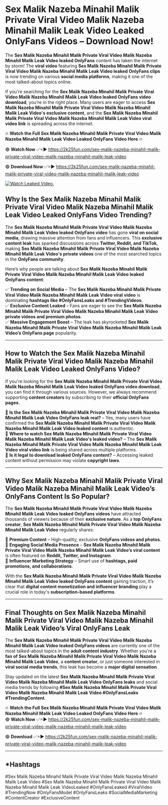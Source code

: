 # Sex Malik Nazeba Minahil Malik Private Viral Video Malik Nazeba Minahil Malik Leak Video Leaked OnlyFans Videos – Download Now!

The **Sex Malik Nazeba Minahil Malik Private Viral Video Malik Nazeba Minahil Malik Leak Video leaked OnlyFans** content has taken the internet by storm! The **viral video** featuring **Sex Malik Nazeba Minahil Malik Private Viral Video Malik Nazeba Minahil Malik Leak Video leaked OnlyFans clips** is now trending on various **social media platforms**, making it one of the most talked-about topics online.  

If you're searching for the **Sex Malik Nazeba Minahil Malik Private Viral Video Malik Nazeba Minahil Malik Leak Video leaked OnlyFans video download**, you’re in the right place. Many users are eager to access **Sex Malik Nazeba Minahil Malik Private Viral Video Malik Nazeba Minahil Malik Leak Video's exclusive content**, and the **Sex Malik Nazeba Minahil Malik Private Viral Video Malik Nazeba Minahil Malik Leak Video viral video link** is spreading across the internet.  

🔥 **Watch the Full Sex Malik Nazeba Minahil Malik Private Viral Video Malik Nazeba Minahil Malik Leak Video Leaked OnlyFans Video Here** 🔥  

🟢 **Watch Now** ✅=► https://2k25fun.com/sex-malik-nazeba-minahil-malik-private-viral-video-malik-nazeba-minahil-malik-leak-video

🟢 **Download Now** ✅=► https://2k25fun.com/sex-malik-nazeba-minahil-malik-private-viral-video-malik-nazeba-minahil-malik-leak-video

[![Watch Leaked Video.](https://miro.medium.com/v2/resize:fit:828/format:webp/1*cilzJN44JGOrTw9NJCrNHA.gif "Watch Leaked Video")](https://2k25fun.com/sex-malik-nazeba-minahil-malik-private-viral-video-malik-nazeba-minahil-malik-leak-video)

## **Why Is the Sex Malik Nazeba Minahil Malik Private Viral Video Malik Nazeba Minahil Malik Leak Video Leaked OnlyFans Video Trending?**  

The **Sex Malik Nazeba Minahil Malik Private Viral Video Malik Nazeba Minahil Malik Leak Video leaked OnlyFans video** has gone **viral on social media**, drawing massive attention from fans and influencers. This **exclusive content leak** has sparked discussions across **Twitter, Reddit, and TikTok**, making **Sex Malik Nazeba Minahil Malik Private Viral Video Malik Nazeba Minahil Malik Leak Video's private videos** one of the most searched topics in the **OnlyFans community**.  

Here’s why people are talking about **Sex Malik Nazeba Minahil Malik Private Viral Video Malik Nazeba Minahil Malik Leak Video leaked OnlyFans content**:  

✅ **Trending on Social Media** – The **Sex Malik Nazeba Minahil Malik Private Viral Video Malik Nazeba Minahil Malik Leak Video viral video** is dominating **hashtags like #OnlyFansLeaks and #TrendingVideos**.  
✅ **Exclusive Content Leaked** – Fans are eager to see the **Sex Malik Nazeba Minahil Malik Private Viral Video Malik Nazeba Minahil Malik Leak Video private videos and premium photos**.  
✅ **Massive Engagement Boost** – The leak has skyrocketed **Sex Malik Nazeba Minahil Malik Private Viral Video Malik Nazeba Minahil Malik Leak Video’s OnlyFans page** popularity.  

---

## **How to Watch the Sex Malik Nazeba Minahil Malik Private Viral Video Malik Nazeba Minahil Malik Leak Video Leaked OnlyFans Video?**  

If you're looking for the **Sex Malik Nazeba Minahil Malik Private Viral Video Malik Nazeba Minahil Malik Leak Video leaked OnlyFans video download**, you can find it through various sources. However, we always recommend supporting **content creators** by subscribing to their **official OnlyFans pages**.  

🔹 **Is the Sex Malik Nazeba Minahil Malik Private Viral Video Malik Nazeba Minahil Malik Leak Video OnlyFans leak real?** – Yes, many users have confirmed the **Sex Malik Nazeba Minahil Malik Private Viral Video Malik Nazeba Minahil Malik Leak Video leaked content** is authentic.  
🔹 **Where to watch Sex Malik Nazeba Minahil Malik Private Viral Video Malik Nazeba Minahil Malik Leak Video's leaked video?** – The **Sex Malik Nazeba Minahil Malik Private Viral Video Malik Nazeba Minahil Malik Leak Video viral video link** is being shared across multiple platforms.  
🔹 **Is it legal to download leaked OnlyFans content?** – Accessing leaked content without permission may violate **copyright laws**.  

---

## **Why Sex Malik Nazeba Minahil Malik Private Viral Video Malik Nazeba Minahil Malik Leak Video’s OnlyFans Content Is So Popular?**  

The **Sex Malik Nazeba Minahil Malik Private Viral Video Malik Nazeba Minahil Malik Leak Video leaked OnlyFans videos** have attracted thousands of viewers because of their **exclusive nature**. As a **top OnlyFans creator**, **Sex Malik Nazeba Minahil Malik Private Viral Video Malik Nazeba Minahil Malik Leak Video** regularly shares:  

📌 **Premium Content** – High-quality, exclusive **OnlyFans videos and photos**.  
📌 **Engaging Social Media Presence** – **Sex Malik Nazeba Minahil Malik Private Viral Video Malik Nazeba Minahil Malik Leak Video’s viral content** is often featured on **Reddit, Twitter, and Instagram**.  
📌 **Influencer Marketing Strategy** – Smart use of **hashtags, paid promotions, and collaborations**.  

With the **Sex Malik Nazeba Minahil Malik Private Viral Video Malik Nazeba Minahil Malik Leak Video leaked OnlyFans content** gaining traction, it’s clear that **digital content monetization and influencer branding** play a crucial role in today's **subscription-based platforms**.  

---

## **Final Thoughts on Sex Malik Nazeba Minahil Malik Private Viral Video Malik Nazeba Minahil Malik Leak Video’s Viral OnlyFans Leak**  

The **Sex Malik Nazeba Minahil Malik Private Viral Video Malik Nazeba Minahil Malik Leak Video leaked OnlyFans videos** are currently one of the most talked-about topics in the **adult content industry**. Whether you're a **fan of Sex Malik Nazeba Minahil Malik Private Viral Video Malik Nazeba Minahil Malik Leak Video**, a **content creator**, or just someone interested in **viral social media trends**, this leak has become a **major digital sensation**.  

Stay updated on the latest **Sex Malik Nazeba Minahil Malik Private Viral Video Malik Nazeba Minahil Malik Leak Video OnlyFans leaks** and social media trends by following **#Sex Malik Nazeba Minahil Malik Private Viral Video Malik Nazeba Minahil Malik Leak Video #OnlyFansLeaks #TrendingContent**.  

🔥 **Watch the Full Sex Malik Nazeba Minahil Malik Private Viral Video Malik Nazeba Minahil Malik Leak Video Leaked OnlyFans Video Here** 🔥  
🟢 **Watch Now** ✅=► https://2k25fun.com/sex-malik-nazeba-minahil-malik-private-viral-video-malik-nazeba-minahil-malik-leak-video

🟢 **Download** ✅=► https://2k25fun.com/sex-malik-nazeba-minahil-malik-private-viral-video-malik-nazeba-minahil-malik-leak-video

---

## *Hashtags
#Sex Malik Nazeba Minahil Malik Private Viral Video Malik Nazeba Minahil Malik Leak Video #Sex Malik Nazeba Minahil Malik Private Viral Video Malik Nazeba Minahil Malik Leak VideoLeaked #OnlyFansLeaked #ViralVideo #TrendingNow #OnlyFansModel #OnlyFansLeaks #SocialMediaMarketing #ContentCreator #ExclusiveContent  